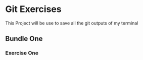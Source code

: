 # Git Exercises
This Project will be use to save all the git outputs of my terminal 
## Bundle One

### Exercise One
```
